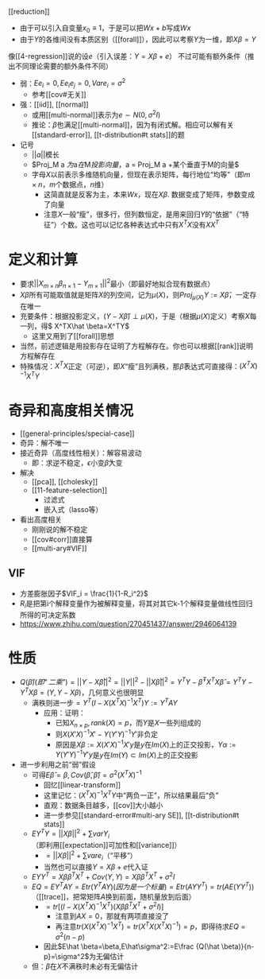 [[reduction]]
- 由于可以引入自变量$x_0\equiv 1$，于是可以把$Wx+b$写成$Wx$
- 由于$Y$的各维间没有本质区别（[[forall]]），因此可以考察$Y$为一维，即$X\beta = Y$

像[[4-regression]]说的设$e$（引入误差：$Y=X\beta + e$）
不过可能有额外条件（推出不同理论需要的额外条件不同）
- 弱：$Ee_i=0,Ee_ie_j=0,Vare_i=\sigma^2$
  - 参考[[cov#无关]]
- 强：[[iid]], [[normal]]
  - 或用[[multi-normal]]表示为$e\sim N(0,\sigma^2 I)$
  - 推论：$\hat\beta$也满足[[multi-normal]]，因为有闭式解。相应可以解有关[[standard-error]], [[t-distribution#t stats]]的题
- 记号
  - $||a||$模长
  - $Proj_M a $为$a$在$M$投影向量，$a = Proj_M a +某个垂直于M的向量$
  - 字母$X$以前表示多维随机向量，但现在表示矩阵，每行地位“均等”（即$m\times n$，$m$个数据点，$n$维）
    - 这简直就是反客为主，本来$Wx$，现在$X\beta$. 数据变成了矩阵，参数变成了向量
    - 注意$X$一般“瘦”，很多行，但列数恒定，是用来回归$Y$的“依据”（“特征”）个数。这也可以记忆各种表达式中只有$X^TX$没有$XX^T$

# 定义和计算
- 要求$||X_{m\times n}\beta_{n\times 1} - Y_{m\times 1}||^2$最小（即最好地拟合现有数据点）
- $X\beta$所有可能取值就是矩阵$X$的列空间，记为$\mu(X)$，则$Proj_{\mu(X)} Y:=X\hat \beta$，一定存在唯一
- 充要条件：根据投影定义，$(Y-X\hat \beta)\perp \mu(X)$，于是（根据$\mu(X)$定义）考察$X$每一列，得$ X^TX\hat \beta=X^TY$
  - 这里又用到了[[forall]]思想
- 当然，前述逻辑是用投影存在证明了方程解存在。你也可以根据[[rank]]说明方程解存在
- 特殊情况：$X^TX$正定（可逆），即$X$“瘦”且列满秩，那$\hat\beta$表达式可直接得：$(X^TX)^{-1}X^TY$
# 奇异和高度相关情况
- [[general-principles/special-case]]
- 奇异：解不唯一
- 接近奇异（高度线性相关）：解容易波动
  - 即：求逆不稳定，$\epsilon$小变$\hat\beta$大变
- 解决
  - [[pca]], [[cholesky]]
  - [[11-feature-selection]]
    - 过滤式
    - 嵌入式（lasso等）
- 看出高度相关
  - 刚刚说的解不稳定
  - [[cov#corr]]直接算
  - [[multi-ary#VIF]]
## VIF
- 方差膨胀因子$VIF_i = \frac{1}{1-R_i^2}$
- $R_i$是把第i个解释变量作为被解释变量，将其对其它k-1个解释变量做线性回归所得的可决定系数
- https://www.zhihu.com/question/270451437/answer/2946064139
# 性质
- $Q(\hat \beta)(即“二乘”)=||Y-X\hat \beta||^2=||Y||^2-||X\hat\beta||^2=Y^TY-\hat\beta^TX^TX\hat\beta=Y^TY-Y^TX\beta=(Y,Y-X\beta)$，几何意义也很明显
  - 满秩则进一步$=Y^T(I-X(X^TX)^{-1}X^T)Y:=Y^TAY$
    - 应用：证明：
      - 已知$X_{n\times p},rank(X)=p$，而$Y$是$X$一些列组成的
      - 则$X(X'X)^{-1}X' - Y(Y'Y)^{-1}Y'$非负定
      - 原因是$X\beta:=X(X'X)^{-1}X'y$是$y$在$Im(X)$上的正交投影，$Y\alpha:=Y(Y'Y)^{-1}Y'y$是$y$在$Im(Y)\subset Im(X)$上的正交投影
- 进一步利用之前“弱”假设
  - 可得$E\hat \beta=\beta,Cov(\hat\beta,\hat\beta)=\sigma^2(X^TX)^{-1}$
    - 回忆[[linear-transform]]
    - 这里记忆：$(X^TX)^{-1}X^TY$中“两负一正”，所以结果最后“负”
    - 直观：数据条目越多，[[cov]]大小越小
    - 进一步参见[[standard-error#multi-ary SE]], [[t-distribution#t stats]]
  - $EY^TY=||X\beta||^2+\sum var Y_i$（即利用[[expectation]]可加性和[[variance]]）
    - $=||X\beta||^2+\sum vare_i$（“平移”）
    - 当然也可以直接$Y=X\beta +e$代入证
  - $EYY^T=X\beta\beta^TX^T+Cov(Y,Y)=X\beta\beta^TX^T+\sigma^2I$
  - $EQ=EY^TAY=Etr(Y^TAY)(因为是一个标量)=Etr(AYY^T)=tr(AE(YY^T))$（[[trace]]，把常矩阵$A$换到前面，随机量放到后面）
    - $=tr  [(I-X(X^TX)^{-1}X^T)(X\beta\beta^TX^T+\sigma^2I)]$
      - 注意到$AX=0$，那就有两项直接没了
      - 再注意$tr(X(X^TX)^{-1}X^T)=tr(X^TX(X^TX)^{-1})=p$，即得待求$EQ=\sigma^2(n-p)$
    - 因此$E\hat \beta=\beta,E\hat\sigma^2:=E\frac {Q(\hat \beta)}{n-p}=\sigma^2$为无偏估计
  - 但：$\beta$在$X$不满秩时未必有无偏估计